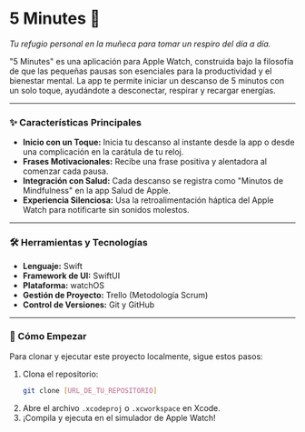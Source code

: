 # 5 Minutes 🧘

*Tu refugio personal en la muñeca para tomar un respiro del día a día.*

"5 Minutes" es una aplicación para Apple Watch, construida bajo la filosofía de que las pequeñas pausas son esenciales para la productividad y el bienestar mental. La app te permite iniciar un descanso de 5 minutos con un solo toque, ayudándote a desconectar, respirar y recargar energías.

---

### ✨ Características Principales

* **Inicio con un Toque:** Inicia tu descanso al instante desde la app o desde una complicación en la carátula de tu reloj.
* **Frases Motivacionales:** Recibe una frase positiva y alentadora al comenzar cada pausa.
* **Integración con Salud:** Cada descanso se registra como "Minutos de Mindfulness" en la app Salud de Apple.
* **Experiencia Silenciosa:** Usa la retroalimentación háptica del Apple Watch para notificarte sin sonidos molestos.

---

### 🛠️ Herramientas y Tecnologías

* **Lenguaje:** Swift
* **Framework de UI:** SwiftUI
* **Plataforma:** watchOS
* **Gestión de Proyecto:** Trello (Metodología Scrum)
* **Control de Versiones:** Git y GitHub

---

### 🚀 Cómo Empezar

Para clonar y ejecutar este proyecto localmente, sigue estos pasos:

1.  Clona el repositorio:
    ```bash
    git clone [URL_DE_TU_REPOSITORIO]
    ```
2.  Abre el archivo `.xcodeproj` o `.xcworkspace` en Xcode.
3.  ¡Compila y ejecuta en el simulador de Apple Watch!
